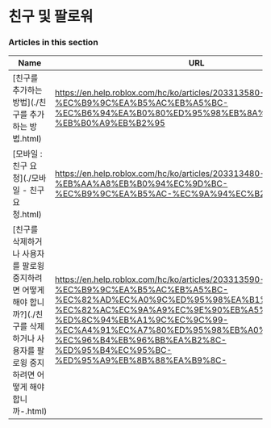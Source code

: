 # 친구 및 팔로워  
### Articles in this section
Name|URL
-|-
[친구를 추가하는 방법](./친구를 추가하는 방법.html) |https://en.help.roblox.com/hc/ko/articles/203313580-%EC%B9%9C%EA%B5%AC%EB%A5%BC-%EC%B6%94%EA%B0%80%ED%95%98%EB%8A%94-%EB%B0%A9%EB%B2%95
[모바일 : 친구 요청](./모바일 - 친구 요청.html) |https://en.help.roblox.com/hc/ko/articles/203313480-%EB%AA%A8%EB%B0%94%EC%9D%BC-%EC%B9%9C%EA%B5%AC-%EC%9A%94%EC%B2%AD
[친구를 삭제하거나 사용자를 팔로윙 중지하려면 어떻게 해야 합니까?](./친구를 삭제하거나 사용자를 팔로윙 중지하려면 어떻게 해야 합니까-.html) |https://en.help.roblox.com/hc/ko/articles/203313590-%EC%B9%9C%EA%B5%AC%EB%A5%BC-%EC%82%AD%EC%A0%9C%ED%95%98%EA%B1%B0%EB%82%98-%EC%82%AC%EC%9A%A9%EC%9E%90%EB%A5%BC-%ED%8C%94%EB%A1%9C%EC%9C%99-%EC%A4%91%EC%A7%80%ED%95%98%EB%A0%A4%EB%A9%B4-%EC%96%B4%EB%96%BB%EA%B2%8C-%ED%95%B4%EC%95%BC-%ED%95%A9%EB%8B%88%EA%B9%8C-